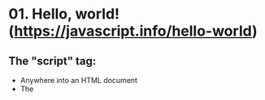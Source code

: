 # **01. Hello, world!** (https://javascript.info/hello-world)

## The "script" tag:

-   Anywhere into an HTML document
-   The <code><script></code> tag contains Javascript code which is automatically executed when
    the browser processes the tag.

## Modern markup

The <code><script></code> tag has a few attributes that are rarely used nowadays but can still be
found in old code:

-   The <code>type</code> attribute: <code><script type=...></code>
